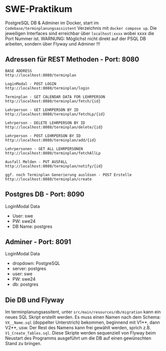 # SWE-Praktikum

PostgreSQL DB & Adminer im Docker, start im `Codebase/terminplanungsassistent` Verzeichnis mit `docker compose up`. Die jeweiligen Interfaces sind erreichbar über `localhost:xxxx` wobei xxxx die Port Nummer ist. WARNUNG: Möglichst nicht direkt auf der PSQL DB arbeiten, sondern über Flyway und Adminer !!!

## Adressen für REST Methoden - Port: 8080

```
BASE ADDRESS
http://localhost:8080/terminplan

LoginModal - POST LOGIN
http://localhost:8080/terminplan/login

Terminplan - GET CALENDAR DATA FOR LEHRPERSON
http://localhost:8080/terminplan/fetch/{id}

Lehrperson - GET LEHRPERSON BY ID
http://localhost:8080/terminplan/fetchLp/{id}

Lehrperson - DELETE LEHRPERSON BY ID
http://localhost:8080/terminplan/delete/{id}

Lehrperson - POST LEHRPERSON BY ID
http://localhost:8080/terminplan/add/{id}

Lehrpersonen - GET ALL LEHRPERSONEN
http://localhost:8080/terminplan/fetchAllLp

Ausfall Melden - PUT AUSFALL 
http://localhost:8080/terminplan/notify/{id}

ggf. noch Terminplan Generierung auslösen - POST Erstelle
http://localhost:8080/terminplan/create
```

## Postgres DB - Port: 8090

LoginModal Data

- User: swe
- PW: swe24
- DB Name: postgres

## Adminer - Port: 8091

LoginModal Data

- dropdown: PostgreSQL
- server: postgres
- user: swe
- PW: swe24
- db: postgres

## Die DB und Flyway

Im terminplanungsassitent, unter `src/main/resources/db/migration` kann ein neues SQL Skript erstellt werden. Es muss einen Namen nach dem Schema: `VX__Name.sql` (doppelter Unterstrich) bekommen, beginnend mit V1**, dann V2**, usw. Der Rest des Namens kann frei gewählt werden, sprich z.B. `V1_Create_Tables.sql`. Diese Skripte werden sequenziell von Flyway beim Neustart des Programms ausgeführt um die DB auf einen gewünschten Stand zu bringen.
